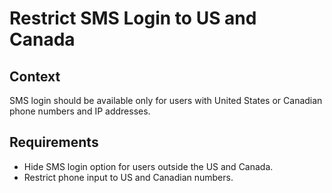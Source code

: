 # Restrict SMS Login to US and Canada

## Context
SMS login should be available only for users with United States or Canadian phone numbers and IP addresses.

## Requirements
- Hide SMS login option for users outside the US and Canada.
- Restrict phone input to US and Canadian numbers.

